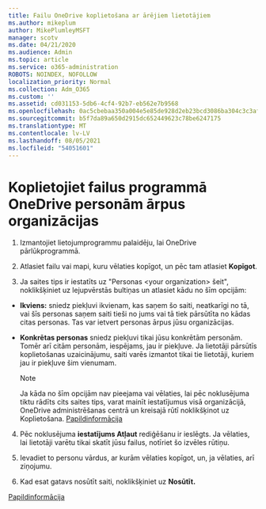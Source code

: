 ```yaml
---
title: Failu OneDrive koplietošana ar ārējiem lietotājiem
ms.author: mikeplum
author: MikePlumleyMSFT
manager: scotv
ms.date: 04/21/2020
ms.audience: Admin
ms.topic: article
ms.service: o365-administration
ROBOTS: NOINDEX, NOFOLLOW
localization_priority: Normal
ms.collection: Adm_O365
ms.custom: ''
ms.assetid: cd031153-5db6-4cf4-92b7-eb562e7b9568
ms.openlocfilehash: 0ac5cbebaa350a004e5e85de928d2eb23bcd3086ba304c3c3afdfa9c13e42188
ms.sourcegitcommit: b5f7da89a650d2915dc652449623c78be6247175
ms.translationtype: MT
ms.contentlocale: lv-LV
ms.lasthandoff: 08/05/2021
ms.locfileid: "54051601"
---
```

# <a name="share-files-in-onedrive-with-people-outside-your-organization"></a>Koplietojiet failus programmā OneDrive personām ārpus organizācijas

1. Izmantojiet lietojumprogrammu palaidēju, lai OneDrive pārlūkprogrammā. 
    
2. Atlasiet failu vai mapi, kuru vēlaties kopīgot, un pēc tam atlasiet **Kopīgot**. 
    
3. Ja saites tips ir iestatīts uz "Personas \<your organization\> šeit", noklikšķiniet uz lejupvērstās bultiņas un atlasiet kādu no šīm opcijām: 
    
  - **Ikviens:** sniedz piekļuvi ikvienam, kas saņem šo saiti, neatkarīgi no tā, vai šīs personas saņem saiti tieši no jums vai tā tiek pārsūtīta no kādas citas personas. Tas var ietvert personas ārpus jūsu organizācijas. 
    
  - **Konkrētas personas** sniedz piekļuvi tikai jūsu konkrētām personām. Tomēr arī citām personām, iespējams, jau ir piekļuve. Ja lietotāji pārsūtīs koplietošanas uzaicinājumu, saiti varēs izmantot tikai tie lietotāji, kuriem jau ir piekļuve šim vienumam. 
    
    > [!NOTE]
    > Ja kāda no šīm opcijām nav pieejama vai vēlaties, lai pēc noklusējuma tiktu rādīts cits saites tips, varat mainīt iestatījumus  visā organizācijā, OneDrive administrēšanas centrā un kreisajā rūtī noklikšķinot uz Koplietošana. [Papildinformācija](https://go.microsoft.com/fwlink/?linkid=871961)
  
4. Pēc noklusējuma **iestatījums Atļaut** rediģēšanu ir ieslēgts. Ja vēlaties, lai lietotāji varētu tikai skatīt jūsu failus, notīriet šo izvēles rūtiņu. 
    
5. Ievadiet to personu vārdus, ar kurām vēlaties kopīgot, un, ja vēlaties, arī ziņojumu.
    
6. Kad esat gatavs nosūtīt saiti, noklikšķiniet uz **Nosūtīt.** 
    
[Papildinformācija](https://go.microsoft.com/fwlink/?linkid=871861)
  

